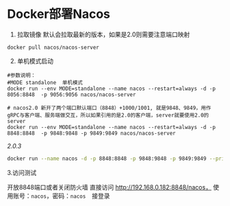 # Docker部署Nacos

1. 拉取镜像 默认会拉取最新的版本，如果是2.0则需要注意端口映射

```shell
docker pull nacos/nacos-server
```

2. 单机模式启动

```shell
#参数说明：
#MODE standalone  单机模式
docker run --env MODE=standalone --name nacos --restart=always -d -p 8056:8848  -p 9056:9056 nacos/nacos-server

# nacos2.0 新开了两个端口默认端口（8848）+1000/1001, 就是9848、9849，用作gRPC与客户端、服务端做交互，所以如果引用的是2.0的客户端，server就要使用2.0的server
docker run --env MODE=standalone --name nacos --restart=always -d -p 8848:8848  -p 9848:9848 -p 9849:9849 nacos/nacos-server
```

*2.0.3*

```sh
docker run --name nacos -d -p 8848:8848 -p 9848:9848 -p 9849:9849 --privileged=true --restart=always -e MODE=standalone -e PREFER_HOST_MODE=hostname nacos/nacos-server:2.0.3
```

3.访问测试

开放8848端口或者关闭防火墙
直接访问 http://192.168.0.182:8848/nacos， 使用账号：`nacos`，密码：`nacos  `接登录